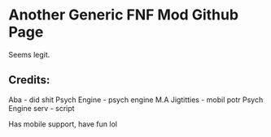 # Another Generic FNF Mod Github Page
Seems legit.

## Credits:
Aba - did shit
Psych Engine - psych engine
M.A Jigtitties - mobil potr
Psych Engine serv - script

Has mobile support, have fun lol

